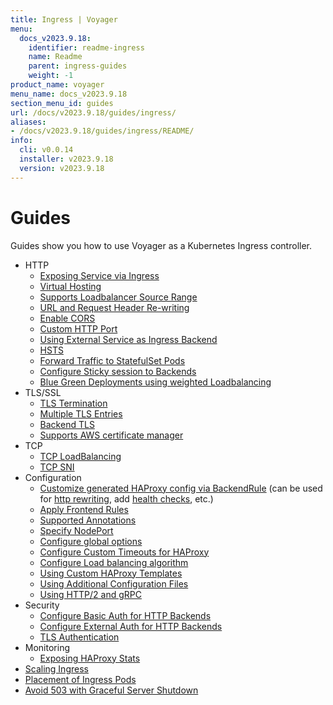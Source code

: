```yaml
---
title: Ingress | Voyager
menu:
  docs_v2023.9.18:
    identifier: readme-ingress
    name: Readme
    parent: ingress-guides
    weight: -1
product_name: voyager
menu_name: docs_v2023.9.18
section_menu_id: guides
url: /docs/v2023.9.18/guides/ingress/
aliases:
- /docs/v2023.9.18/guides/ingress/README/
info:
  cli: v0.0.14
  installer: v2023.9.18
  version: v2023.9.18
---
```


# Guides

Guides show you how to use Voyager as a Kubernetes Ingress controller.

- HTTP
  - [Exposing Service via Ingress](/docs/v2023.9.18/guides/ingress/http/single-service)
  - [Virtual Hosting](/docs/v2023.9.18/guides/ingress/http/virtual-hosting)
  - [Supports Loadbalancer Source Range](/docs/v2023.9.18/guides/ingress/http/source-range)
  - [URL and Request Header Re-writing](/docs/v2023.9.18/guides/ingress/http/rewrite-rules)
  - [Enable CORS](/docs/v2023.9.18/guides/ingress/http/cors)
  - [Custom HTTP Port](/docs/v2023.9.18/guides/ingress/http/custom-http-port)
  - [Using External Service as Ingress Backend](/docs/v2023.9.18/guides/ingress/http/external-svc)
  - [HSTS](/docs/v2023.9.18/guides/ingress/http/hsts)
  - [Forward Traffic to StatefulSet Pods](/docs/v2023.9.18/guides/ingress/http/statefulset-pod)
  - [Configure Sticky session to Backends](/docs/v2023.9.18/guides/ingress/http/sticky-session)
  - [Blue Green Deployments using weighted Loadbalancing](/docs/v2023.9.18/guides/ingress/http/blue-green-deployment)
- TLS/SSL
  - [TLS Termination](/docs/v2023.9.18/guides/ingress/tls/overview)
  - [Multiple TLS Entries](/docs/v2023.9.18/guides/ingress/tls/multiple-tls)
  - [Backend TLS](/docs/v2023.9.18/guides/ingress/tls/backend-tls)
  - [Supports AWS certificate manager](/docs/v2023.9.18/guides/ingress/tls/aws-cert-manager)
- TCP
  - [TCP LoadBalancing](/docs/v2023.9.18/guides/ingress/tcp/overview)
  - [TCP SNI](/docs/v2023.9.18/guides/ingress/tcp/tcp-sni)
- Configuration
  - [Customize generated HAProxy config via BackendRule](/docs/v2023.9.18/guides/ingress/configuration/backend-rule) (can be used for [http rewriting](https://www.haproxy.com/doc/aloha/7.0/haproxy/http_rewriting.html), add [health checks](https://www.haproxy.com/doc/aloha/7.0/haproxy/healthchecks.html), etc.)
  - [Apply Frontend Rules](/docs/v2023.9.18/guides/ingress/configuration/frontend-rule)
  - [Supported Annotations](/docs/v2023.9.18/guides/ingress/configuration/annotations)
  - [Specify NodePort](/docs/v2023.9.18/guides/ingress/configuration/node-port)
  - [Configure global options](/docs/v2023.9.18/guides/ingress/configuration/default-options)
  - [Configure Custom Timeouts for HAProxy](/docs/v2023.9.18/guides/ingress/configuration/default-timeouts)
  - [Configure Load balancing algorithm](/docs/v2023.9.18/guides/ingress/configuration/loadbalancing-algorithm)
  - [Using Custom HAProxy Templates](/docs/v2023.9.18/guides/ingress/configuration/custom-templates)
  - [Using Additional Configuration Files](/docs/v2023.9.18/guides/ingress/configuration/config-volumes)
  - [Using HTTP/2 and gRPC](/docs/v2023.9.18/guides/ingress/configuration/http-2)
- Security
  - [Configure Basic Auth for HTTP Backends](/docs/v2023.9.18/guides/ingress/security/basic-auth)
  - [Configure External Auth for HTTP Backends](/docs/v2023.9.18/guides/ingress/security/oauth)
  - [TLS Authentication](/docs/v2023.9.18/guides/ingress/security/tls-auth)
- Monitoring
  - [Exposing HAProxy Stats](/docs/v2023.9.18/guides/ingress/monitoring/haproxy-stats)
- [Scaling Ingress](/docs/v2023.9.18/guides/ingress/scaling)
- [Placement of Ingress Pods](/docs/v2023.9.18/guides/ingress/pod-placement)
- [Avoid 503 with Graceful Server Shutdown](/docs/v2023.9.18/guides/ingress/graceful-reload)